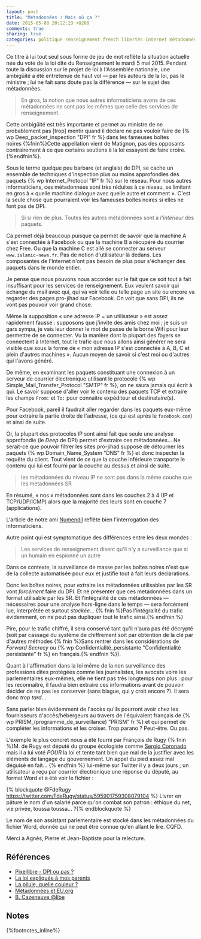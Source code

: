 ```yaml
---
layout: post
title: "Métadonnées ! Mais où ça ?"
date: 2015-05-08 20:22:23 +0200
comments: true
sharing: true
categories: politique renseignement french libertés Internet métadonnées
---
```


Ce titre à lui tout seul sous forme de jeu de mot reflète la situation actuelle née du vote de la loi dite du Renseignement le mardi 5 mai 2015. Pendant toute la discussion sur le projet de loi à l'Assemblée nationale, une ambigüité a été entretenue de haut vol — par les auteurs de la loi, pas le ministre ; lui ne fait sans doute pas la différence — sur le sujet des métadonnées.

>En gros, la notion que nous autres informaticiens avons de ces métadonnées ne sont pas les mêmes que celle des services de renseignement.

Cette ambigüité est très importante et permet au ministre de ne probablement pas [trop] mentir quand il déclare ne pas vouloir faire de {% wp Deep_packet_inspection "DPI" fr %} dans les fameuses boîtes noires {%fnin%}Cette appellation vient de Matignon, pas des opposants contrairement à ce que certains soutiens à la loi essayent de faire croire.{%endfnin%}.
<!--more-->
Sous le terme quelque peu barbare (et anglais) de DPI, se cache un ensemble de techniques d'inspection plus ou moins approfondies des paquets {% wp Internet_Protocol "IP" fr %} sur le réseau. Pour nous autres informaticiens, ces métadonnées sont très réduites à ce niveau, se limitant en gros à « quelle machine dialogue avec quelle autre et comment ». C'est la seule chose que pourraient voir les fameuses boîtes noires si elles ne font pas de DPI. 

>Si si rien de plus. Toutes les autres métadonnées sont à *l'intérieur* des paquets.

Ca permet déjà beaucoup puisque ça permet de savoir que la machine A s'est connectée à Facebook ou que la machine B a récupéré du courrier chez Free. Ou que la machine C est allé se connecter au serveur `www.islamic-news.fr`. Pas de notion d'utilisateur là dedans. Les composantes de l'Internet n'ont pas besoin de plus pour s'échanger des paquets dans le monde entier.

Je pense que nous pouvons nous accorder sur le fait que ce soit tout à fait insuffisant pour les services de renseignement. Eux veulent savoir qui échange du mail avec qui, qui va voir telle ou telle page un site ou encore va regarder des pages pro-jihad sur Facebook. On voit que sans DPI, ils ne vont pas pouvoir voir grand chose.

Même la supposition « une adresse IP = un utilisateur » est assez rapidement fausse : supposons que j'invite des amis chez moi ; je suis un gars sympa, je vais leur donner le mot de passe de la borne Wifi pour leur permettre de se connecter. Vu la manière dont la plupart des foyers se connectent à Internet, tout le trafic que nous allons ainsi générer ne sera visible que sous la forme de « mon adresse IP s'est connectée à A, B, C et plein d'autres machines ». Aucun moyen de savoir si c'est moi ou d'autres qui l'avons généré.

De même, en examinant les paquets constituant une connexion à un serveur de courrier électronique utilisant le protocole {% wp Simple_Mail_Transfer_Protocol "SMTP" fr %}, on ne saura jamais qui écrit à qui. Le savoir suppose d'aller voir le contenu des paquets TCP et extraire les champs `From:` et `To:` pour connaitre expéditeur et destinataire(s). 

Pour Facebook, pareil il faudrait aller regarder dans les paquets eux-même pour extraire la partie droite de l'adresse, (ce qui est après le `facebook.com`) et ainsi de suite.

Or, la plupart des protocoles IP sont ainsi fait que seule une analyse approfondie (le *Deep* de DPI) permet d'extraire ces métadonnées… Ne serait-ce que pouvoir filtrer les sites pro-jihad suppose de détourner les paquets {% wp Domain_Name_System "DNS" fr %} et donc inspecter la requête du client. Tout vient de ce que la couche inférieure transporte le contenu qui lui est fourni par la couche au dessus et ainsi de suite.

>les métadonnées du niveau IP ne sont pas dans la même couche que les metadonnées SR

En résumé, « nos » métadonnées sont dans les couches 2 à 4 (IP et TCP/UDP/ICMP) alors que la majorité des leurs sont en couche 7 (applications). 

L'article de notre ami [Numendil](https://twitter.com/Numendil) reflète bien l'interrogation des informaticiens.

Autre point qui est symptomatique des différences entre les deux mondes :

>Les services de renseignement disent qu'il n'y a surveillance que si un humain en espionne un autre

Dans ce contexte, la surveillance de masse par les boîtes noires n'est que de la collecte automatisée pour eux et justifie tout à fait leurs déclarations.

Donc les boîtes noires, pour extraire les métadonnées utilisables par les SR vont *forcément* faire du DPI. Et ne présenter que ces metadonnées dans un format utilisable par les SR. Et l'intégralité de ces métadonnées  — nécessaires pour une analyse hors-ligne dans le temps — sera forcément lue, interprêtée et surtout *stockée*… {% fnin %}Pas l'intégralité du trafic évidemment, on ne peut pas dupliquer tout le trafic ainsi.{% endfnin %}

Pire, pour le trafic chiffré, il sera conservé tant qu'il n'aura pas été décrypté (soit par cassage du système de chiffrement soit par obtention de la clé par d'autres méthodes {% fnin %}Sans rentrer dans les considérations de *Forward Secrecy* ou {% wp Confidentialité_persistante "Confidentialité persistante" fr %} en français.{% endfnin %}). 

Quant à l'affirmation dans la loi même de la non surveillance des professions dites protégées comme les journalistes, les avocats voire les parlementaires eux-mêmes, elle ne tient pas très longtemps non plus : pour les reconnaitre, il faudra bien extraire ces informations avant de pouvoir décider de ne pas les conserver (sans blague, qui y croit encore ?). Il sera donc *trop tard*…

Sans parler bien évidemment de l'accès qu'ils pourront avoir chez les fournisseurs d'accès/hébergeurs au travers de l'équivalent français de {% wp PRISM_(programme_de_surveillance) "PRISM" fr %} et qui permet de compléter les informations et les croiser. Trop parano ? Peut-être. Ou pas.

L'exemple le plus concret nous a été fourni par François de Rugy {% fnin %}M. de Rugy est député du groupe écologiste comme [Sergio Coronado](https://twitter.com/sergiocoronado) mais il a lui voté *POUR* la loi et tente tant bien que mal de la justifier avec les éléments de langage du gouvernement. Un appel du pied assez mal déguisé en fait… {% endfnin %} lui-même sur Twitter il y a deux jours ; un utilisateur a reçu par courrier électronique une réponse du député, au format Word et a été voir le fichier :

{% blockquote @FdeRugy https://twitter.com/FdeRugy/status/595901759308079104 %}
Livrer en pâture le nom d'un salarié parce qu'on combat son patron :  éthique du net, vie privée, toussa toussa... ?{% endblockquote %}

Le nom de son assistant parlementaire est stocké dans les métadonnées du fichier Word, donnée qui ne peut être connue qu'en allant le lire. CQFD.

Merci à Agnès, Pierre et Jean-Baptiste pour la relecture. 

Références
----------
- [Pixellibre - DPI ou pas ?](http://pixellibre.net/2015/04/les-boites-noires-si-ce-nest-pas-du-dpi-quest-ce-que-ca-sera/)
- [La loi expliquée à mes parents](http://blog.jbfavre.org/2015/04/07/loi-renseignement-expliquee-simplement/)
- [La pilule, quelle couleur ?](http://blog.jbfavre.org/2015/04/20/la-pilule-vous-la-preferez-bleue-ou-rouge/)
- [Métadonnées et EU.org](http://signal.eu.org/blog/2015/04/20/eu-org-les-metadonnees-et-la-loi-renseignement/)
- [B. Cazeneuve @libe](http://www.liberation.fr/societe/2015/04/10/parler-de-surveillance-generalisee-est-un-mensonge_1238662) 

Notes
-----
{%footnotes_inline%}
